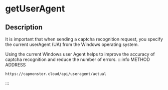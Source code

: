 ﻿---
sidebar_position: 4
sidebar_label: getUserAgent 
---

# getUserAgent

## **Description**

It is important that when sending a captcha recognition request, you specify the current userAgent (UA) from the Windows operating system.

Using the current Windows user Agent helps to improve the accuracy of captcha recognition and reduce the number of errors.
:::info METHOD ADDRESS
```http
https://capmonster.cloud/api/useragent/actual
```
:::